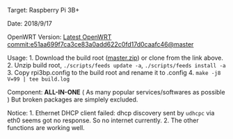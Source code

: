 Target:
    Raspberry Pi 3B+

Date:
    2018/9/17

OpenWRT Version:
    [Latest OpenWRT commit:e51aa699f7ca3ce83a0add622c0fd17d0caafc46@master](https://github.com/openwrt/openwrt/tree/e51aa699f7ca3ce83a0add622c0fd17d0caafc46/)

Usage:
    1. Download the build root ([master.zip](https://github.com/openwrt/openwrt/archive/e51aa699f7ca3ce83a0add622c0fd17d0caafc46.zip)) or clone from the link above.
    2. Unzip build root, `./scripts/feeds update -a`, `./scripts/feeds install -a`
    3. Copy rpi3bp.config to the build root and rename it to .config
    4. `make -j8 V=99 | tee build.log`

Component:
    **ALL-IN-ONE** ( As many popular services/softwares as possible )
    But broken packages are simplely excluded.

Notice:
    1. Ethernet DHCP client failed: dhcp discovery sent by `udhcpc` via eth0 seems got no response. So no internet currently.
    2. The other functions are working well.
